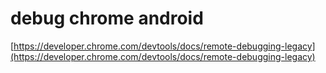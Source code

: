 # debug chrome android

[https://developer.chrome.com/devtools/docs/remote-debugging-legacy](https://developer.chrome.com/devtools/docs/remote-debugging-legacy)
